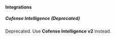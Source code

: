 
#### Integrations
##### Cofense Intelligence (Deprecated)
Deprecated. Use **Cofense Intelligence v2** instead.

